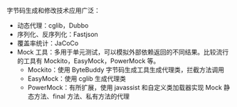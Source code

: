 字节码生成和修改技术应用广泛：

* 动态代理：cglib，Dubbo
* 序列化、反序列化：Fastjson
* 覆盖率统计：JaCoCo
* Mock 工具：多用于单元测试，可以模拟外部依赖返回的不同结果。比较流行的工具有 Mockito，EasyMock，PowerMock 等。
    * Mockito：使用 ByteBuddy 字节码生成工具生成代理类，拦截方法调用
    * EasyMock：使用 cglib 生成代理类
    * PowerMock：有所扩展，使用 javassist 和自定义类加载器实现 Mock 静态方法、final 方法、私有方法的代理